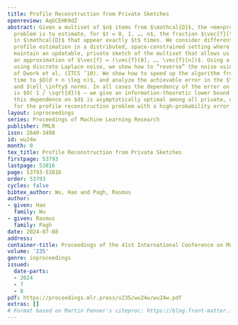 ```yaml
---
title: Profile Reconstruction from Private Sketches
openreview: AqGCEHK9dZ
abstract: Given a multiset of $n$ items from $\mathcal{D}$, the <em>profile reconstruction</em>
  problem is to estimate, for $t = 0, 1, …, n$, the fraction $\vec{f}[t]$ of items
  in $\mathcal{D}$ that appear exactly $t$ times. We consider differentially private
  profile estimation in a distributed, space-constrained setting where we wish to
  maintain an updatable, private sketch of the multiset that allows us to compute
  an approximation of $\vec{f} = (\vec{f}[0], …, \vec{f}[n])$. Using a histogram privatized
  using discrete Laplace noise, we show how to “reverse” the noise using an approach
  of Dwork et al. (ITCS ’10). We show how to speed up the algorithm from polynomial
  time to $O(d + n \log n)$, and analyze the achievable error in the $\ell_1$, $\ell_2$
  and $\ell_\infty$ norms. In all cases the dependency of the error on $d = |\mathcal{D}|$
  is $O( 1 / \sqrt{d})$ — we give an information-theoretic lower bound showing that
  this dependence on $d$ is asymptotically optimal among all private, updatable sketches
  for the profile reconstruction problem with a high-probability error guarantee.
layout: inproceedings
series: Proceedings of Machine Learning Research
publisher: PMLR
issn: 2640-3498
id: wu24w
month: 0
tex_title: Profile Reconstruction from Private Sketches
firstpage: 53793
lastpage: 53816
page: 53793-53816
order: 53793
cycles: false
bibtex_author: Wu, Hao and Pagh, Rasmus
author:
- given: Hao
  family: Wu
- given: Rasmus
  family: Pagh
date: 2024-07-08
address:
container-title: Proceedings of the 41st International Conference on Machine Learning
volume: '235'
genre: inproceedings
issued:
  date-parts:
  - 2024
  - 7
  - 8
pdf: https://proceedings.mlr.press/v235/wu24w/wu24w.pdf
extras: []
# Format based on Martin Fenner's citeproc: https://blog.front-matter.io/posts/citeproc-yaml-for-bibliographies/
---
```

